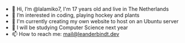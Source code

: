 - 👋 Hi, I’m @lalamiko7, I'm 17 years old and live in The Netherlands
- 👀 I’m interested in coding, playing hockey and plants
- 🚧 I'm currently creating my own website to host on an Ubuntu server
- 🌱 I will be studying Computer Science next year
- 📫 How to reach me: mail@leanderbindt.dev

<!---
lalamiko7/lalamiko7 is a ✨ special ✨ repository because its `README.md` (this file) appears on your GitHub profile.
You can click the Preview link to take a look at your changes.
--->
